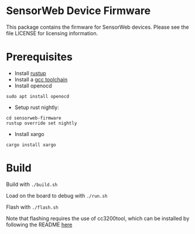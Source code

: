 # SensorWeb Device Firmware

This package contains the firmware for SensorWeb devices. Please see
the file LICENSE for licensing information.

# Prerequisites

- Install [rustup](https://www.rustup.rs)
- Install a [gcc toolchain](https://launchpad.net/gcc-arm-embedded)
- Install openocd
```
sudo apt install openocd
```
- Setup rust nightly:
```
cd sensorweb-firmware
rustup override set nightly
```
- Install xargo
```
cargo install xargo
```

# Build
Build with `./build.sh`

Load on the board to debug with `./run.sh`

Flash with `./flash.sh`

Note that flashing requires the use of cc3200tool, which can be installed by following
the README [here](https://github.com/ALLTERCO/cc3200tool)
